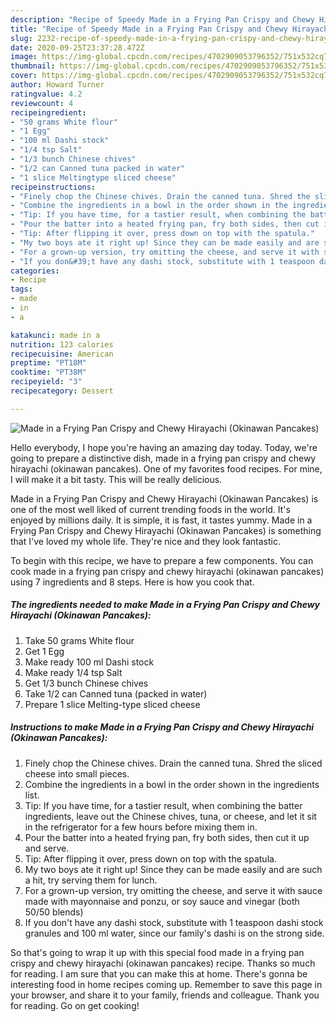 ```yaml
---
description: "Recipe of Speedy Made in a Frying Pan Crispy and Chewy Hirayachi (Okinawan Pancakes)"
title: "Recipe of Speedy Made in a Frying Pan Crispy and Chewy Hirayachi (Okinawan Pancakes)"
slug: 2232-recipe-of-speedy-made-in-a-frying-pan-crispy-and-chewy-hirayachi-okinawan-pancakes
date: 2020-09-25T23:37:28.472Z
image: https://img-global.cpcdn.com/recipes/4702909053796352/751x532cq70/made-in-a-frying-pan-crispy-and-chewy-hirayachi-okinawan-pancakes-recipe-main-photo.jpg
thumbnail: https://img-global.cpcdn.com/recipes/4702909053796352/751x532cq70/made-in-a-frying-pan-crispy-and-chewy-hirayachi-okinawan-pancakes-recipe-main-photo.jpg
cover: https://img-global.cpcdn.com/recipes/4702909053796352/751x532cq70/made-in-a-frying-pan-crispy-and-chewy-hirayachi-okinawan-pancakes-recipe-main-photo.jpg
author: Howard Turner
ratingvalue: 4.2
reviewcount: 4
recipeingredient:
- "50 grams White flour"
- "1 Egg"
- "100 ml Dashi stock"
- "1/4 tsp Salt"
- "1/3 bunch Chinese chives"
- "1/2 can Canned tuna packed in water"
- "1 slice Meltingtype sliced cheese"
recipeinstructions:
- "Finely chop the Chinese chives. Drain the canned tuna. Shred the sliced cheese into small pieces."
- "Combine the ingredients in a bowl in the order shown in the ingredients list."
- "Tip: If you have time, for a tastier result, when combining the batter ingredients, leave out the Chinese chives, tuna, or cheese, and let it sit in the refrigerator for a few hours before mixing them in."
- "Pour the batter into a heated frying pan, fry both sides, then cut it up and serve."
- "Tip: After flipping it over, press down on top with the spatula."
- "My two boys ate it right up! Since they can be made easily and are such a hit, try serving them for lunch."
- "For a grown-up version, try omitting the cheese, and serve it with sauce made with mayonnaise and ponzu, or soy sauce and vinegar (both 50/50 blends)"
- "If you don&#39;t have any dashi stock, substitute with 1 teaspoon dashi stock granules and 100 ml water, since our family&#39;s dashi is on the strong side."
categories:
- Recipe
tags:
- made
- in
- a

katakunci: made in a 
nutrition: 123 calories
recipecuisine: American
preptime: "PT18M"
cooktime: "PT38M"
recipeyield: "3"
recipecategory: Dessert

---
```



![Made in a Frying Pan Crispy and Chewy Hirayachi (Okinawan Pancakes)](https://img-global.cpcdn.com/recipes/4702909053796352/751x532cq70/made-in-a-frying-pan-crispy-and-chewy-hirayachi-okinawan-pancakes-recipe-main-photo.jpg)

Hello everybody, I hope you're having an amazing day today. Today, we're going to prepare a distinctive dish, made in a frying pan crispy and chewy hirayachi (okinawan pancakes). One of my favorites food recipes. For mine, I will make it a bit tasty. This will be really delicious.



Made in a Frying Pan Crispy and Chewy Hirayachi (Okinawan Pancakes) is one of the most well liked of current trending foods in the world. It's enjoyed by millions daily. It is simple, it is fast, it tastes yummy. Made in a Frying Pan Crispy and Chewy Hirayachi (Okinawan Pancakes) is something that I've loved my whole life. They're nice and they look fantastic.


To begin with this recipe, we have to prepare a few components. You can cook made in a frying pan crispy and chewy hirayachi (okinawan pancakes) using 7 ingredients and 8 steps. Here is how you cook that.

<!--inarticleads1-->

##### The ingredients needed to make Made in a Frying Pan Crispy and Chewy Hirayachi (Okinawan Pancakes):

1. Take 50 grams White flour
1. Get 1 Egg
1. Make ready 100 ml Dashi stock
1. Make ready 1/4 tsp Salt
1. Get 1/3 bunch Chinese chives
1. Take 1/2 can Canned tuna (packed in water)
1. Prepare 1 slice Melting-type sliced cheese




<!--inarticleads2-->

##### Instructions to make Made in a Frying Pan Crispy and Chewy Hirayachi (Okinawan Pancakes):

1. Finely chop the Chinese chives. Drain the canned tuna. Shred the sliced cheese into small pieces.
1. Combine the ingredients in a bowl in the order shown in the ingredients list.
1. Tip: If you have time, for a tastier result, when combining the batter ingredients, leave out the Chinese chives, tuna, or cheese, and let it sit in the refrigerator for a few hours before mixing them in.
1. Pour the batter into a heated frying pan, fry both sides, then cut it up and serve.
1. Tip: After flipping it over, press down on top with the spatula.
1. My two boys ate it right up! Since they can be made easily and are such a hit, try serving them for lunch.
1. For a grown-up version, try omitting the cheese, and serve it with sauce made with mayonnaise and ponzu, or soy sauce and vinegar (both 50/50 blends)
1. If you don&#39;t have any dashi stock, substitute with 1 teaspoon dashi stock granules and 100 ml water, since our family&#39;s dashi is on the strong side.




So that's going to wrap it up with this special food made in a frying pan crispy and chewy hirayachi (okinawan pancakes) recipe. Thanks so much for reading. I am sure that you can make this at home. There's gonna be interesting food in home recipes coming up. Remember to save this page in your browser, and share it to your family, friends and colleague. Thank you for reading. Go on get cooking!
